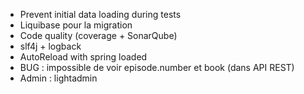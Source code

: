 - Prevent initial data loading during tests
- Liquibase pour la migration
- Code quality (coverage + SonarQube)
- slf4j + logback
- AutoReload with spring loaded
- BUG : impossible de voir episode.number et book (dans API REST)
- Admin : lightadmin
